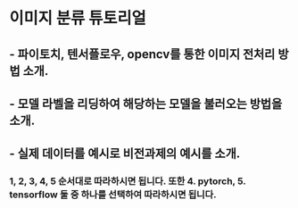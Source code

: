 # 이미지 분류 튜토리얼
## - 파이토치, 텐서플로우, opencv를 통한 이미지 전처리 방법 소개.
## - 모델 라벨을 리딩하여 해당하는 모델을 불러오는 방법을 소개.
## - 실제 데이터를 예시로 비전과제의 예시를 소개.
### 1, 2, 3, 4, 5 순서대로 따라하시면 됩니다. 또한 4. pytorch, 5. tensorflow 둘 중 하나를 선택하여 따라하시면 됩니다.
